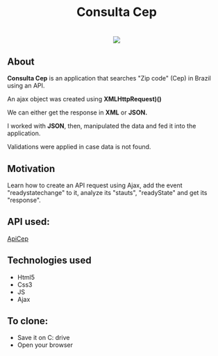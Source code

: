 
<h1 align="center">Consulta Cep</h1>

<h1 align="center"><img src="https://ik.imagekit.io/cnbmdh4b9w/ezgif.com-gif-maker__19__o1owY8AbF.gif?updatedAt=1627610754941"></h1>

## About
**Consulta Cep** is an application that searches "Zip code" (Cep) in Brazil using an API.
<p>An ajax object was created using <b>XMLHttpRequest)()</b>
<p>We can either get the response in <b>XML</b> or <b>JSON.</b></p>

<p>I worked with <b>JSON</b>, then, manipulated the data and fed it into the application.</p>
<p>Validations were applied in case data is not found.</p>


## Motivation
Learn how to create an API request using Ajax, add the event "readystatechange" to it, analyze its "stauts", "readyState" and get its "response".

## API used:
[ApiCep](https://apicep.com/api-de-consulta/)

## Technologies used
- Html5 
- Css3 
- JS
- Ajax

## To clone: 

- Save it on C: drive
- Open your browser 










